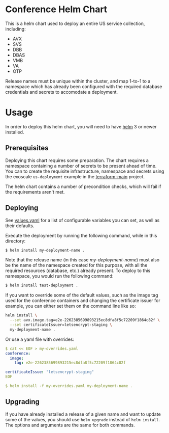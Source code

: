 # Conference Helm Chart
This is a helm chart used to deploy an entire US service collection, including:
* AVX
* SVS
* DBB
* DBAS
* VMB
* VA
* OTP

Release names must be unique within the cluster, and map 1-to-1 to a namespace which has already been configured with the required database credentials and secrets to accomodate a deployment.

# Usage
In order to deploy this helm chart, you will need to have [helm](https://helm.sh) 3 or newer installed.

## Prerequisites
Deploying this chart requires some preparation. The chart requires a namespace containing a number of secrets to be present ahead of time. You can to create the requisite infrastructure, namespace and secrets using the exoscale `us-deployment` example in the [terraform-main](https://github.com/aion-dk/terraform-main) project.

The helm chart contains a number of precondition checks, which will fail if the requirements aren't met.

## Deploying
See [values.yaml](/values.yaml) for a list of configurable variables you can set, as well as their defaults.

Execute the deployment by running the following command, while in this directory:
```bash
$ helm install my-deployment-name .
```
Note that the release name (in this case *my-deployment-name*) must also be the name of the namespace created for this purpose, with all the required resources (database, etc.) already present. To deploy to this namespace, you would run the following command:
```bash
$ helm install test-deployment .
```
If you want to override some of the default values, such as the image tag used for the conference containers and changing the certificate issuer for example, you can either set them on the command line like so:

```bash
helm install \
  --set avx.image.tag=e2e-2262385699893215ec8dfa8f5c72209f1864c82f \
  --set certificateIssuer=letsencrypt-staging \
  my-deployment-name .
```

Or use a yaml file with overrides:
```yaml
$ cat << EOF > my-overrides.yaml
conference:
  image:
    tag: e2e-2262385699893215ec8dfa8f5c72209f1864c82f

certificateIssue: "letsencrypt-staging"
EOF

$ helm install -f my-overrides.yaml my-deployment-name .
```

## Upgrading
If you have already installed a release of a given name and want to update some of the values, you should use `helm upgrade` instead of `helm install`. The options and arguments are the same for both commands.